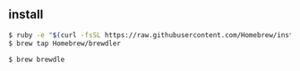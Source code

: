 
install
--------------

```sh
$ ruby -e "$(curl -fsSL https://raw.githubusercontent.com/Homebrew/install/master/install)"
$ brew tap Homebrew/brewdler

$ brew brewdle
```

